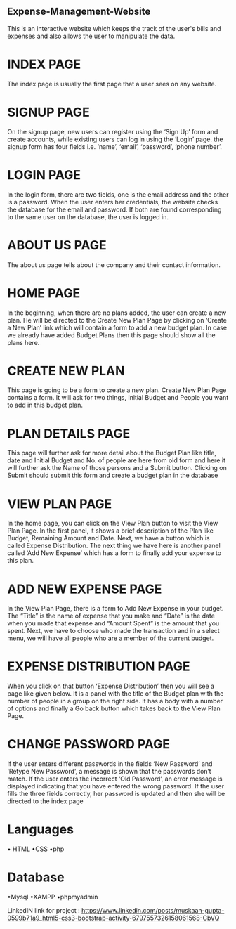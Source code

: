 ## Expense-Management-Website

This is an interactive website which keeps the track of the user's bills and expenses and also allows the user to manipulate the data.

# INDEX PAGE

The index page is usually the first page that a user sees on any website.

 # SIGNUP PAGE

On the signup page, new users can register using the ‘Sign Up’ form and create accounts, while existing users can log in using the ‘Login’ page. the signup form has four fields i.e. ‘name’, ‘email’, ‘password’, ‘phone number’. 

# LOGIN PAGE

In the login form, there are two fields, one is the email address and the other is a password. When the user enters her credentials, the website checks the database for the email and password. If both are found corresponding to the same user on the database, the user is logged in.


# ABOUT US PAGE

The about us page tells about the company and their contact information.


# HOME PAGE

In the beginning, when there are no plans added, the user can create a new plan. He will be directed to the Create New Plan Page by clicking on ‘Create a New Plan’ link which will contain a form to add a new budget plan. In case we already have added Budget Plans then this page should show all the plans here.


# CREATE NEW PLAN

This page is going to be a form to create a new plan. Create New Plan Page contains a form. It will ask for two things, Initial Budget and People you want to add in this budget plan.


# PLAN DETAILS PAGE

This page will further ask for more detail about the Budget Plan like title, date and Initial Budget and No. of people are here from old form and here it will further ask the Name of those persons and a Submit button. Clicking on Submit should submit this form and create a budget plan in the database

# VIEW PLAN PAGE

In the home page, you can click on the View Plan button to visit the View Plan Page. In the first panel, it shows a brief description of the Plan like Budget, Remaining Amount and Date. Next, we have a button which is called Expense Distribution. The next thing we have here is another panel called ‘Add New Expense’ which has a form to finally add your expense to this plan.

 # ADD NEW EXPENSE PAGE

In the View Plan Page, there is a form to Add New Expense in your budget. The “Title” is the name of expense that you make and “Date” is the date when you made that expense and “Amount Spent” is the amount that you spent. Next, we have to choose who made the transaction and in a select menu, we will have all people who are a member of the current budget.

# EXPENSE DISTRIBUTION PAGE

When you click on that button ‘Expense Distribution’ then you will see a page like given below. It is a panel with the title of the Budget plan with the number of people in a group on the right side. It has a body with a number of options and finally a Go back button which takes back to the View Plan Page.

# CHANGE PASSWORD PAGE

If the user enters different passwords in the fields ‘New Password’ and ‘Retype New Password’, a message is shown that the passwords don’t match. If the user enters the incorrect ‘Old Password’, an error message is displayed indicating that you have entered the wrong password. If the user fills the three fields correctly, her password is updated and then she will be directed to the index page

# Languages
 • HTML
 •CSS
 •php
# Database
 •Mysql
 •XAMPP
 •phpmyadmin
 
 LinkedIN link for project : https://www.linkedin.com/posts/muskaan-gupta-0599b71a9_html5-css3-bootstrap-activity-6797557326158061568-CbVQ




